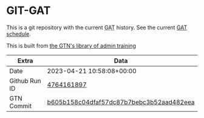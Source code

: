 # GIT-GAT

This is a git repository with the current <abbr title="Galaxy Admin Training">GAT</abbr> history. See the current [GAT schedule](https://gxy.io/gat).

This is built from [the GTN's library of admin training](https://training.galaxyproject.org/training-material/topics/admin/)

Extra | Data
--- | ---
Date | 2023-04-21 10:58:08+00:00
Github Run ID | [4764161897](https://github.com/galaxyproject/training-material/actions/runs/4764161897)
GTN Commit | [b605b158c04dfaf57dc87b7bebc3b52aad482eea](https://github.com/galaxyproject/training-material/tree/b605b158c04dfaf57dc87b7bebc3b52aad482eea)

